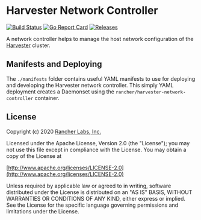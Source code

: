 Harvester Network Controller
========
[![Build Status](https://drone-publish.rancher.io/api/badges/harvester/network-controller-harvester/status.svg)](https://drone-publish.rancher.io/harvester/network-controller-harvester)
[![Go Report Card](https://goreportcard.com/badge/github.com/harvester/network-controller-harvester)](https://goreportcard.com/report/github.com/harvester/network-controller-harvester)
[![Releases](https://img.shields.io/github/release/harvester/network-controller-harvester/all.svg)](https://github.com/harvester/network-controller-harvester/releases)

A network controller helps to manage the host network configuration of the [Harvester](https://github.com/harvester/harvester) cluster.

## Manifests and Deploying
The `./manifests` folder contains useful YAML manifests to use for deploying and developing the Harvester network controller. 
This simply YAML deployment creates a Daemonset using the `rancher/harvester-network-controller` container.

## License
Copyright (c) 2020 [Rancher Labs, Inc.](http://rancher.com)

Licensed under the Apache License, Version 2.0 (the "License");
you may not use this file except in compliance with the License.
You may obtain a copy of the License at

[http://www.apache.org/licenses/LICENSE-2.0](http://www.apache.org/licenses/LICENSE-2.0)

Unless required by applicable law or agreed to in writing, software
distributed under the License is distributed on an "AS IS" BASIS,
WITHOUT WARRANTIES OR CONDITIONS OF ANY KIND, either express or implied.
See the License for the specific language governing permissions and
limitations under the License.
